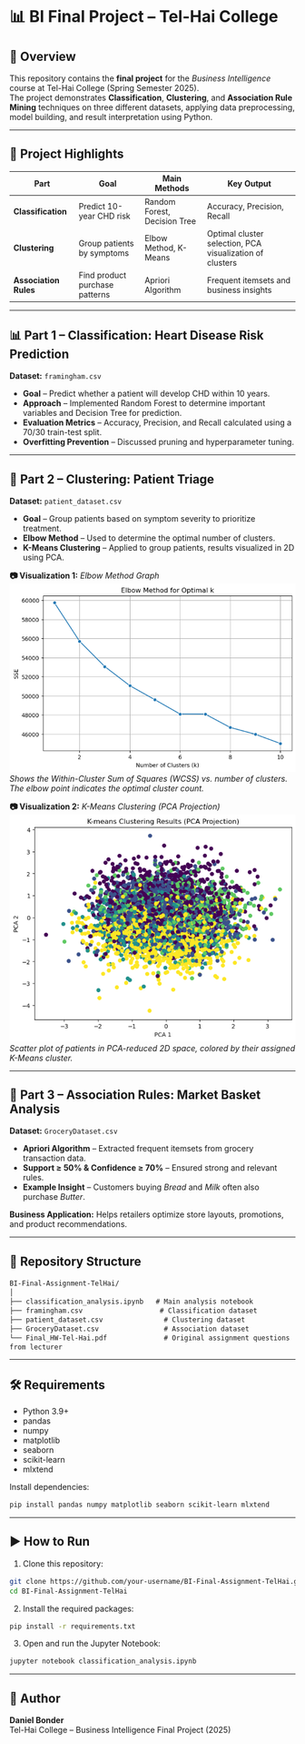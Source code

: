 # 📊 BI Final Project – Tel-Hai College

## 📄 Overview
This repository contains the **final project** for the *Business Intelligence* course at Tel-Hai College (Spring Semester 2025).  
The project demonstrates **Classification**, **Clustering**, and **Association Rule Mining** techniques on three different datasets, applying data preprocessing, model building, and result interpretation using Python.

---

## 🚀 Project Highlights

| Part | Goal | Main Methods | Key Output |
|------|------|--------------|------------|
| **Classification** | Predict 10-year CHD risk | Random Forest, Decision Tree | Accuracy, Precision, Recall |
| **Clustering** | Group patients by symptoms | Elbow Method, K-Means | Optimal cluster selection, PCA visualization of clusters |
| **Association Rules** | Find product purchase patterns | Apriori Algorithm | Frequent itemsets and business insights |

---

## 📊 Part 1 – Classification: Heart Disease Risk Prediction
**Dataset:** `framingham.csv`

- **Goal** – Predict whether a patient will develop CHD within 10 years.
- **Approach** – Implemented Random Forest to determine important variables and Decision Tree for prediction.
- **Evaluation Metrics** – Accuracy, Precision, and Recall calculated using a 70/30 train-test split.
- **Overfitting Prevention** – Discussed pruning and hyperparameter tuning.


---

## 🧩 Part 2 – Clustering: Patient Triage
**Dataset:** `patient_dataset.csv`

- **Goal** – Group patients based on symptom severity to prioritize treatment.
- **Elbow Method** – Used to determine the optimal number of clusters.
- **K-Means Clustering** – Applied to group patients, results visualized in 2D using PCA.

**📷 Visualization 1:** *Elbow Method Graph*  
![Elbow Method Graph](images/elbow_method.png)  
*Shows the Within-Cluster Sum of Squares (WCSS) vs. number of clusters. The elbow point indicates the optimal cluster count.*

**📷 Visualization 2:** *K-Means Clustering (PCA Projection)*  
![K-Means PCA Projection](images/kmeans_pca.png)  
*Scatter plot of patients in PCA-reduced 2D space, colored by their assigned K-Means cluster.*

---

## 🛒 Part 3 – Association Rules: Market Basket Analysis
**Dataset:** `GroceryDataset.csv`

- **Apriori Algorithm** – Extracted frequent itemsets from grocery transaction data.
- **Support ≥ 50% & Confidence ≥ 70%** – Ensured strong and relevant rules.
- **Example Insight** – Customers buying *Bread* and *Milk* often also purchase *Butter*.

**Business Application:** Helps retailers optimize store layouts, promotions, and product recommendations.

---

## 📂 Repository Structure
```
BI-Final-Assignment-TelHai/
│
├── classification_analysis.ipynb   # Main analysis notebook
├── framingham.csv                   # Classification dataset
├── patient_dataset.csv               # Clustering dataset
├── GroceryDataset.csv                # Association dataset
└── Final_HW-Tel-Hai.pdf              # Original assignment questions from lecturer
```

---

## 🛠 Requirements
- Python 3.9+
- pandas
- numpy
- matplotlib
- seaborn
- scikit-learn
- mlxtend

Install dependencies:
```bash
pip install pandas numpy matplotlib seaborn scikit-learn mlxtend
```

---

## ▶️ How to Run
1. Clone this repository:
```bash
git clone https://github.com/your-username/BI-Final-Assignment-TelHai.git
cd BI-Final-Assignment-TelHai
```
2. Install the required packages:
```bash
pip install -r requirements.txt
```
3. Open and run the Jupyter Notebook:
```bash
jupyter notebook classification_analysis.ipynb
```

---

## 📌 Author
**Daniel Bonder**  
Tel-Hai College – Business Intelligence Final Project (2025)
